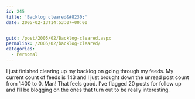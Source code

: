 ```yaml
---
id: 245
title: 'Backlog cleared&#8230;'
date: 2005-02-13T14:53:07+00:00


guid: /post/2005/02/Backlog-cleared.aspx
permalink: /2005/02/backlog-cleared/
categories:
  - Personal
---
```

<DIV class=Section1>
<P>I just finished clearing up my backlog on going through my feeds. My current count of feeds is 143 and I just brought down the unread post count from 1400 to 0. Man! That feels good. I’ve flagged 20 posts for follow up and I’ll be blogging on the ones that turn out to be really interesting. </P></DIV>